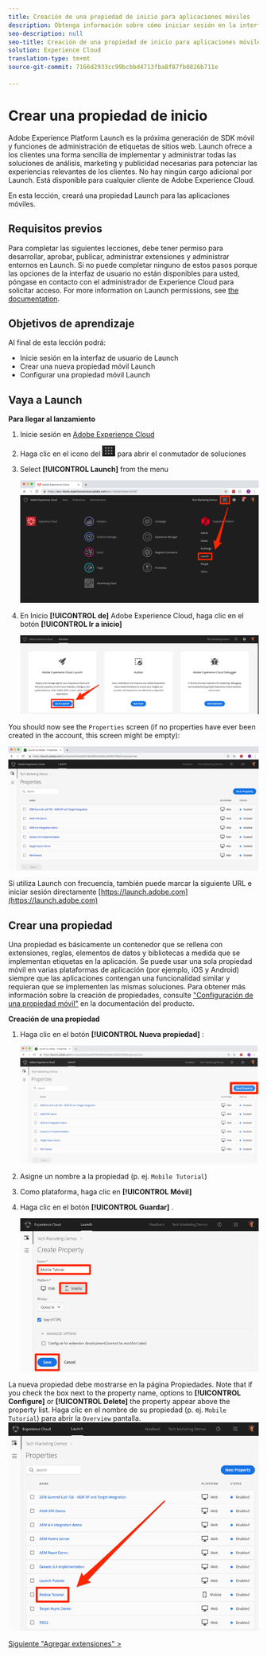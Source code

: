 ```yaml
---
title: Creación de una propiedad de inicio para aplicaciones móviles
description: Obtenga información sobre cómo iniciar sesión en la interfaz de Launch y crear una propiedad de lanzamiento móvil. Esta lección forma parte del tutorial Implementación de Experience Cloud en aplicaciones móviles de Swift para iOS.
seo-description: null
seo-title: Creación de una propiedad de inicio para aplicaciones móviles
solution: Experience Cloud
translation-type: tm+mt
source-git-commit: 7166d2933cc99bcbbd4713fba8f87fb0826b711e

---
```



# Crear una propiedad de inicio

Adobe Experience Platform Launch es la próxima generación de SDK móvil y funciones de administración de etiquetas de sitios web. Launch ofrece a los clientes una forma sencilla de implementar y administrar todas las soluciones de análisis, marketing y publicidad necesarias para potenciar las experiencias relevantes de los clientes. No hay ningún cargo adicional por Launch. Está disponible para cualquier cliente de Adobe Experience Cloud.

En esta lección, creará una propiedad Launch para las aplicaciones móviles.

## Requisitos previos

Para completar las siguientes lecciones, debe tener permiso para desarrollar, aprobar, publicar, administrar extensiones y administrar entornos en Launch. Si no puede completar ninguno de estos pasos porque las opciones de la interfaz de usuario no están disponibles para usted, póngase en contacto con el administrador de Experience Cloud para solicitar acceso. For more information on Launch permissions, see [the documentation](https://docs.adobe.com/content/help/en/launch/using/reference/admin/user-permissions.html).

## Objetivos de aprendizaje

Al final de esta lección podrá:

* Inicie sesión en la interfaz de usuario de Launch
* Crear una nueva propiedad móvil Launch
* Configurar una propiedad móvil Launch

## Vaya a Launch

**Para llegar al lanzamiento**

1. Inicie sesión en [Adobe Experience Cloud](https://experiencecloud.adobe.com)

1. Haga clic en el icono del ![conmutador de soluciones](images/mobile-launch-solutionSwitcher.png) para abrir el conmutador de soluciones

1. Select **[!UICONTROL Launch]** from the menu

   ![Abra el conmutador de soluciones mediante el icono y haga clic en Activación](images/mobile-launch-solutionSwitcherActivation.png)

1. En Inicio **[!UICONTROL de]** Adobe Experience Cloud, haga clic en el botón **[!UICONTROL Ir a inicio]**

   ![Haga clic en el botón Iniciar](images/mobile-launch-goToLaunch.png)

You should now see the `Properties` screen (if no properties have ever been created in the account, this screen might be empty):

![Pantalla Propiedades](images/mobile-launch-propertiesScreen.png)

Si utiliza Launch con frecuencia, también puede marcar la siguiente URL e iniciar sesión directamente [https://launch.adobe.com](https://launch.adobe.com)

## Crear una propiedad

Una propiedad es básicamente un contenedor que se rellena con extensiones, reglas, elementos de datos y bibliotecas a medida que se implementan etiquetas en la aplicación. Se puede usar una sola propiedad móvil en varias plataformas de aplicación (por ejemplo, iOS y Android) siempre que las aplicaciones contengan una funcionalidad similar y requieran que se implementen las mismas soluciones.  Para obtener más información sobre la creación de propiedades, consulte ["Configuración de una propiedad móvil"](https://aep-sdks.gitbook.io/docs/getting-started/create-a-mobile-property) en la documentación del producto.

**Creación de una propiedad**

1. Haga clic en el botón **[!UICONTROL Nueva propiedad]** :

   ![Haga clic en Nueva propiedad](images/mobile-launch-addNewProperty.png)

1. Asigne un nombre a la propiedad (p. ej. `Mobile Tutorial`)
1. Como plataforma, haga clic en **[!UICONTROL Móvil]**
1. Haga clic en el botón **[!UICONTROL Guardar]** .

   ![Crear una nueva propiedad](images/mobile-launch-newProperty.png)

La nueva propiedad debe mostrarse en la página Propiedades. Note that if you check the box next to the property name, options to **[!UICONTROL Configure]** or **[!UICONTROL Delete]** the property appear above the property list. Haga clic en el nombre de su propiedad (p. ej. `Mobile Tutorial`) para abrir la `Overview` pantalla.
![Haga clic en el nombre de la propiedad para abrirla](images/mobile-launch-openProperty.png)

[Siguiente "Agregar extensiones" &gt;](launch-add-extensions.md)

